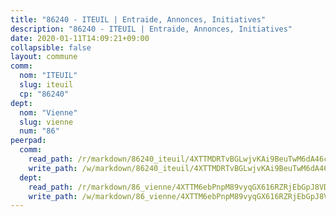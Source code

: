 ```yaml
---
title: "86240 - ITEUIL | Entraide, Annonces, Initiatives"
description: "86240 - ITEUIL | Entraide, Annonces, Initiatives"
date: 2020-01-11T14:09:21+09:00
collapsible: false
layout: commune
comm:
  nom: "ITEUIL"
  slug: iteuil
  cp: "86240"
dept:
  nom: "Vienne"
  slug: vienne
  num: "86"
peerpad:
  comm:
    read_path: /r/markdown/86240_iteuil/4XTTMDRTvBGLwjvKAi9BeuTwM6dA46cYHTjbk7QnnZHBrR8Jh
    write_path: /w/markdown/86240_iteuil/4XTTMDRTvBGLwjvKAi9BeuTwM6dA46cYHTjbk7QnnZHBrR8Jh-K3TgUrSRNBhJagTJ531Ma5VeoKgeJQZQ3ufrRxAhGHfj1TSJcwrbAyZnfqTMB5hB8dSx3nySif8ehRzXdePadigXs2HY3HgYgnWUZb6HBwsuX2kvS5WHWti8Abwxc39nFxf5KbHP
  dept:
    read_path: /r/markdown/86_vienne/4XTTM6ebPnpM89vyqGX616RZRjEbGpJ8VDNVdSCrMHCb86ALN
    write_path: /w/markdown/86_vienne/4XTTM6ebPnpM89vyqGX616RZRjEbGpJ8VDNVdSCrMHCb86ALN-K3TgUEmU2PzobkNvYrNtR4DXtgm1qYeknzdEZmszmUFpRSMDjV62q8xZv1nUQEJqGnnT9H399N9TnzZMyT3rgAM3pHPbqGxVD33vWNzCSkbf2kxHwBfenpixiJuwbWaCBERwmNeA
---
```


